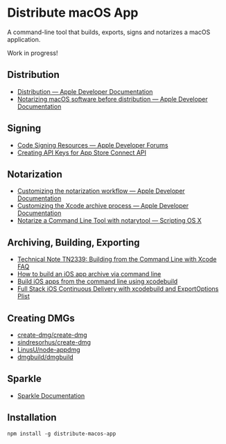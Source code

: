 # Distribute macOS App

A command-line tool that builds, exports, signs and notarizes a macOS application.

Work in progress!

## Distribution

- [Distribution — Apple Developer Documentation](https://developer.apple.com/documentation/xcode/distribution)
- [Notarizing macOS software before distribution — Apple Developer Documentation](https://developer.apple.com/documentation/security/notarizing-macos-software-before-distribution)

## Signing

- [Code Signing Resources — Apple Developer Forums](https://developer.apple.com/forums/thread/707080)
- [Creating API Keys for App Store Connect API](https://developer.apple.com/documentation/appstoreconnectapi/creating_api_keys_for_app_store_connect_api)

## Notarization

- [Customizing the notarization workflow — Apple Developer Documentation](https://developer.apple.com/documentation/security/notarizing_macos_software_before_distribution/customizing_the_notarization_workflow)
- [Customizing the Xcode archive process — Apple Developer Documentation](https://developer.apple.com/documentation/security/notarizing_macos_software_before_distribution/customizing_the_notarization_workflow/customizing_the_xcode_archive_process)
- [Notarize a Command Line Tool with notarytool — Scripting OS X](https://scriptingosx.com/2021/07/notarize-a-command-line-tool-with-notarytool/)

## Archiving, Building, Exporting

- [Technical Note TN2339: Building from the Command Line with Xcode FAQ](https://developer.apple.com/library/archive/technotes/tn2339/_index.html#//apple_ref/doc/uid/DTS40014588-CH1-HOW_DO_I_ARCHIVE_AND_EXPORT_MY_APP_FOR_DISTRIBUTION_)
- [How to build an iOS app archive via command line](https://www.andrewhoog.com/post/how-to-build-an-ios-app-archive-via-command-line/)
- [Build iOS apps from the command line using xcodebuild](https://tarikdahic.com/posts/build-ios-apps-from-the-command-line-using-xcodebuild/)
- [Full Stack iOS Continuous Delivery with xcodebuild and ExportOptions Plist](https://heartbeat.comet.ml/full-stack-ios-continuous-delivery-with-xcodebuild-and-exportoptions-plist-28c48620593c)

## Creating DMGs

- [create-dmg/create-dmg](https://github.com/create-dmg/create-dmg/)
- [sindresorhus/create-dmg](https://github.com/sindresorhus/create-dmg/)
- [LinusU/node-appdmg](https://github.com/LinusU/node-appdmg/)
- [dmgbuild/dmgbuild](https://github.com/dmgbuild/dmgbuild/)

## Sparkle

- [Sparkle Documentation](https://sparkle-project.org/documentation/)

## Installation

```shell
npm install -g distribute-macos-app
```
